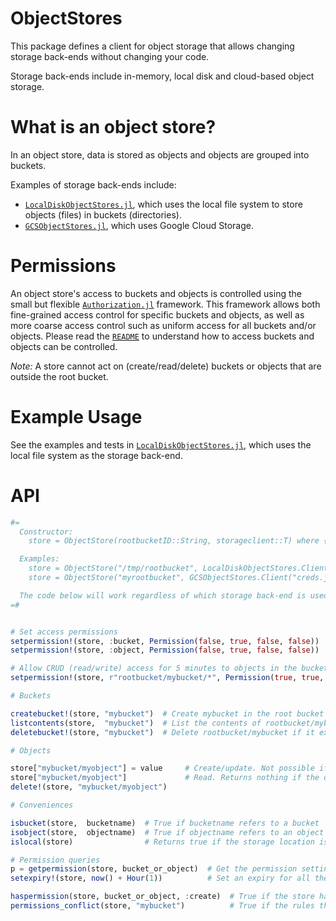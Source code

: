 # ObjectStores

This package defines a client for object storage that allows changing storage back-ends without changing your code.

Storage back-ends include in-memory, local disk and cloud-based object storage.


# What is an object store?

In an object store, data is stored as objects and objects are grouped into buckets.

Examples of storage back-ends include:
- [`LocalDiskObjectStores.jl`](), which uses the local file system to store objects (files) in buckets (directories).
- [`GCSObjectStores.jl`](), which uses Google Cloud Storage.


# Permissions

An object store's access to buckets and objects is controlled using the small but flexible [`Authorization.jl`]() framework.
This framework allows both fine-grained access control for specific buckets and objects, as well as more coarse access control such as uniform access for all buckets and/or objects. Please read the [`README`]() to understand how to access buckets and objects can be controlled.

_Note:_ A store cannot act on (create/read/delete) buckets or objects that are outside the root bucket.

# Example Usage

See the examples and tests in [`LocalDiskObjectStores.jl`](), which uses the local file system as the storage back-end.


# API

```julia
#=
  Constructor:
    store = ObjectStore(rootbucketID::String, storageclient::T) where {T <: ObjectStorageClient}

  Examples:
    store = ObjectStore("/tmp/rootbucket", LocalDiskObjectStores.Client())     # Objects/buckets are on the local file system
    store = ObjectStore("myrootbucket", GCSObjectStores.Client("creds.json"))  # Objects/buckets are on Google Cloud Storage

  The code below will work regardless of which storage back-end is used (using either constructor above).
=#


# Set access permissions
setpermission!(store, :bucket, Permission(false, true, false, false))  # Bucket access is cRud (read-only) without expiry
setpermission!(store, :object, Permission(false, true, false, false))  # Object access is cRud (read-only) without expiry

# Allow CRUD (read/write) access for 5 minutes to objects in the bucket called "mybucket"
setpermission!(store, r"rootbucket/mybucket/*", Permission(true, true, true, true, now() + Minute(5)))

# Buckets

createbucket!(store, "mybucket")  # Create mybucket in the root bucket
listcontents(store,  "mybucket")  # List the contents of rootbucket/mybucket. Return nothing if it doesn't exist
deletebucket!(store, "mybucket")  # Delete rootbucket/mybucket if it exists

# Objects

store["mybucket/myobject"] = value     # Create/update. Not possible if the bucket doesn't exist.
store["mybucket/myobject"]             # Read. Returns nothing if the object doesn't exist.
delete!(store, "mybucket/myobject")

# Conveniences

isbucket(store,  bucketname)  # True if bucketname refers to a bucket
isobject(store,  objectname)  # True if objectname refers to an object
islocal(store)                # Returns true if the storage location is on the same machine as the store instance

# Permission queries
p = getpermission(store, bucket_or_object)  # Get the permission settings for the specific bucket/object
setexpiry!(store, now() + Hour(1))          # Set an expiry for all the buckets/objects that the store has access to

haspermission(store, bucket_or_object, :create)  # True if the store has :create access to the bucket/object
permissions_conflict(store, "mybucket")          # True if the rules that define the store's access to "mybucket" conflict
```
